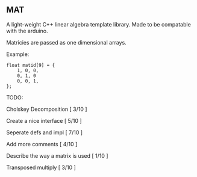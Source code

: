 MAT
----
A light-weight C++ linear algebra template library. Made to be compatable with the arduino.

Matricies are passed as one dimensional arrays.

Example:

	float matid[9] = {
		1, 0, 0,
		0, 1, 0
		0, 0, 1,
	};


TODO:

Cholskey Decomposition [ 3/10 ]

Create a nice interface [ 5/10 ]

Seperate defs and impl [ 7/10 ]

Add more comments [ 4/10 ]

Describe the way a matrix is used [ 1/10 ]

Transposed multiply [ 3/10 ]
